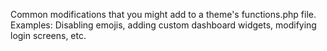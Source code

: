 Common modifications that you might add to a theme's functions.php file.
Examples: Disabling emojis, adding custom dashboard widgets, modifying login screens, etc.
